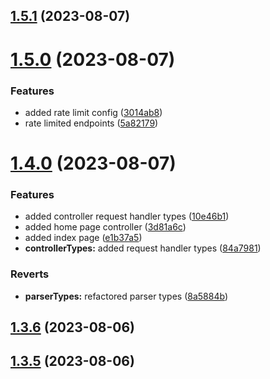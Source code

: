## [1.5.1](https://github.com/ghoshRitesh12/aniwatch-api/compare/v1.5.0...v1.5.1) (2023-08-07)



# [1.5.0](https://github.com/ghoshRitesh12/aniwatch-api/compare/v1.4.0...v1.5.0) (2023-08-07)


### Features

* added rate limit config ([3014ab8](https://github.com/ghoshRitesh12/aniwatch-api/commit/3014ab8ce41d0b11b56ab7c6c32bd0f5c75fee3c))
* rate limited endpoints ([5a82179](https://github.com/ghoshRitesh12/aniwatch-api/commit/5a82179174c63c67ce8371aa9628529dafd115b6))



# [1.4.0](https://github.com/ghoshRitesh12/aniwatch-api/compare/v1.3.6...v1.4.0) (2023-08-07)


### Features

* added controller request handler types ([10e46b1](https://github.com/ghoshRitesh12/aniwatch-api/commit/10e46b1002dcbbed5202936f1028fae550d9f765))
* added home page controller ([3d81a6c](https://github.com/ghoshRitesh12/aniwatch-api/commit/3d81a6c422ac4efd957961d190d7638ab0695062))
* added index page ([e1b37a5](https://github.com/ghoshRitesh12/aniwatch-api/commit/e1b37a5b5ee16632e6b32e72e65f6420492e27bc))
* **controllerTypes:** added request handler types ([84a7981](https://github.com/ghoshRitesh12/aniwatch-api/commit/84a79810c358dece1b3bd2b013a2d788ec100f44))


### Reverts

* **parserTypes:** refactored parser types ([8a5884b](https://github.com/ghoshRitesh12/aniwatch-api/commit/8a5884b75288ca6fa5870bc026b23d23e1625ebe))



## [1.3.6](https://github.com/ghoshRitesh12/aniwatch-api/compare/v1.3.5...v1.3.6) (2023-08-06)



## [1.3.5](https://github.com/ghoshRitesh12/aniwatch-api/compare/v1.3.4...v1.3.5) (2023-08-06)



